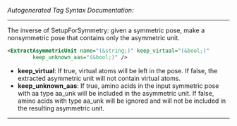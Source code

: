 _Autogenerated Tag Syntax Documentation:_

---
The inverse of SetupForSymmetry: given a symmetric pose, make a nonsymmetric pose that contains only the asymmetric unit.

```xml
<ExtractAsymmetricUnit name="(&string;)" keep_virtual="(&bool;)"
        keep_unknown_aas="(&bool;)" />
```

-   **keep_virtual**: If true, virtual atoms will be left in the pose. If false, the extracted asymmetric unit will not contain virtual atoms.
-   **keep_unknown_aas**: If true, amino acids in the input symmetric pose with aa type aa_unk will be included in the asymmetric unit. If false, amino acids with type aa_unk will be ignored and will not be included in the resulting asymmetric unit.

---
